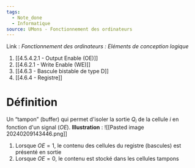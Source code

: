 ```yaml
---
tags:
  - Note_done
  - Informatique
source: UMons - Fonctionnement des ordinateurs
---
```


Link :
_Fonctionnement des ordinateurs : Eléments de conception logique_
1. [[4.5.4.2.1 - Output Enable (OE)]]
2. [[4.6.2.1 - Write Enable (WE)]]
3. [[4.6.3 - Bascule bistable de type D]]
4. [[4.6.4 - Registre]]

# Définition
Un “tampon” (buffer) qui permet d'isoler la sortie $Q_i$ de la cellule $i$ en fonction d'un signal ($OE$). 
**Illustration** : ![[Pasted image 20240209143446.png]]
1. Lorsque $OE=1$, le contenu des cellules du registre (bascules) est présenté en sortie
2. Lorsque $OE=0$, le contenu est stocké dans les cellules tampons
